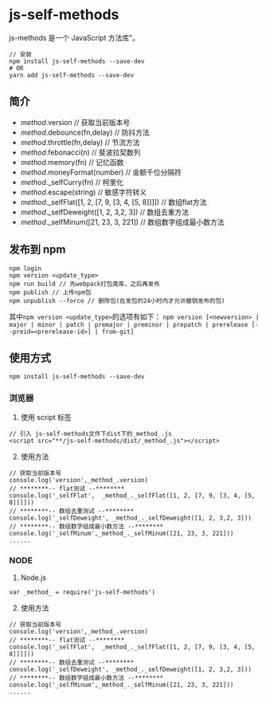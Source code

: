<!--
 * @Author: xudong.tang(Detanx)
 * @Date: 2019-06-17 08:02:36
 * @LastEditors: xudong.tang(Detanx)
 * @LastEditTime: 2019-09-02 17:43:38
 * @Email: detanxit@163.com;detanxit163@gmail.com
 * @Description:
 -->

# js-self-methods

js-methods 是一个 JavaScript 方法库"。
```
// 安装
npm install js-self-methods --save-dev
# OR
yarn add js-self-methods --save-dev
```
## 简介
* _method_.version // 获取当前版本号
*  _method_.debounce(fn,delay) //  防抖方法
*  _method_.throttle(fn,delay) //  节流方法
*  _method_.febonacci(n) //  斐波拉契数列
*  _method_.memory(fn) //  记忆函数
*  _method_.moneyFormat(number) //  金额千位分隔符
*  _method_._selfCurry(fn) //  柯里化
*  _method_.escape(string) //  敏感字符转义
*  _method_._selfFlat([1, 2, [7, 9, [3, 4, [5, 8]]]]) //  数组flat方法
*  _method_._selfDeweight([1, 2, 3,2, 3]) //  数组去重方法
*  _method_._selfMinum([21, 23, 3, 221]) //  数组数字组成最小数方法
## 发布到 npm

```
npm login
npm version <update_type>
npm run build // 先webpack打包类库，之后再发布
npm publish // 上传npm包
npm unpublish --force // 删除包(在发包的24小时内才允许撤销发布的包)
```
其中`npm version <update_type>`的选项有如下：
`npm version [<newversion> | major | minor | patch | premajor | preminor | prepatch | prerelease [--preid=<prerelease-id>] | from-git]`

## 使用方式

```
npm install js-self-methods --save-dev
```

### 浏览器

1. 使用 script 标签

```
// 引入 js-self-methods文件下dist下的_method_.js
<script src="**/js-self-methods/dist/_method_.js"></script>
```

2. 使用方法

```
// 获取当前版本号
console.log('version',_method_.version)
// ********-- flat测试 --********
console.log('_selfFlat',  _method_._selfFlat([1, 2, [7, 9, [3, 4, [5, 8]]]]))
// ********-- 数组去重测试 --********
console.log('_selfDeweight', _method_._selfDeweight([1, 2, 3,2, 3]))
// ********-- 数组数字组成最小数方法 --********
console.log('_selfMinum',_method_._selfMinum([21, 23, 3, 221]))
......
```

### NODE

1.  Node.js
```
var _method_ = require('js-self-methods')
```

2. 使用方法

```
// 获取当前版本号
console.log('version',_method_.version)
// ********-- flat测试 --********
console.log('_selfFlat',  _method_._selfFlat([1, 2, [7, 9, [3, 4, [5, 8]]]]))
// ********-- 数组去重测试 --********
console.log('_selfDeweight', _method_._selfDeweight([1, 2, 3,2, 3]))
// ********-- 数组数字组成最小数方法 --********
console.log('_selfMinum',_method_._selfMinum([21, 23, 3, 221]))
......
```
